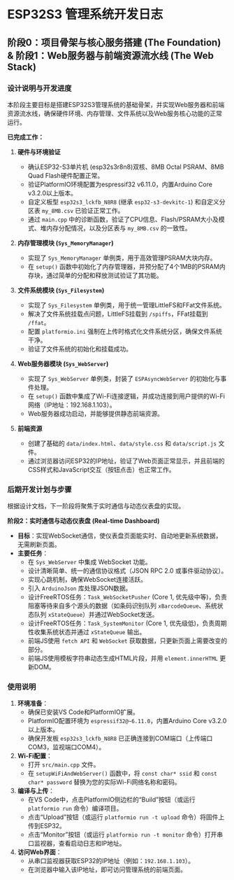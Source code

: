 # ESP32S3 管理系统开发日志

## 阶段0：项目骨架与核心服务搭建 (The Foundation) & 阶段1：Web服务器与前端资源流水线 (The Web Stack)

### 设计说明与开发进度

本阶段主要目标是搭建ESP32S3管理系统的基础骨架，并实现Web服务器和前端资源流水线，确保硬件环境、内存管理、文件系统以及Web服务核心功能的正常运行。

**已完成工作：**

1.  **硬件与环境验证**
    *   确认ESP32-S3单片机 (esp32s3r8n8)双核、8MB Octal PSRAM、8MB Quad Flash硬件配置正常。
    *   验证PlatformIO环境配置为espressif32 v6.11.0，内置Arduino Core v3.2.0以上版本。
    *   自定义板型 `esp32s3_lckfb_N8R8` (继承 `esp32-s3-devkitc-1`) 和自定义分区表 `my_8MB.csv` 已验证正常工作。
    *   通过 `main.cpp` 中的诊断函数，验证了CPU信息、Flash/PSRAM大小及模式、堆内存分配情况，以及分区表与 `my_8MB.csv` 的一致性。

2.  **内存管理模块 (`Sys_MemoryManager`)**
    *   实现了 `Sys_MemoryManager` 单例类，用于高效管理PSRAM大块内存。
    *   在 `setup()` 函数中初始化了内存管理器，并预分配了4个1MB的PSRAM内存块，通过简单的分配和释放测试验证了其功能。

3.  **文件系统模块 (`Sys_Filesystem`)**
    *   实现了 `Sys_Filesystem` 单例类，用于统一管理LittleFS和FFat文件系统。
    *   解决了文件系统挂载点问题，LittleFS挂载到 `/spiffs`，FFat挂载到 `/ffat`。
    *   配置 `platformio.ini` 强制在上传时格式化文件系统分区，确保文件系统干净。
    *   验证了文件系统的初始化和挂载成功。

4.  **Web服务器模块 (`Sys_WebServer`)**
    *   实现了 `Sys_WebServer` 单例类，封装了 `ESPAsyncWebServer` 的初始化与事件处理。
    *   在 `setup()` 函数中集成了Wi-Fi连接逻辑，并成功连接到用户提供的Wi-Fi网络（IP地址：192.168.1.103）。
    *   Web服务器成功启动，并能够提供静态前端资源。

5.  **前端资源**
    *   创建了基础的 `data/index.html`、`data/style.css` 和 `data/script.js` 文件。
    *   通过浏览器访问ESP32的IP地址，验证了Web页面正常显示，并且前端的CSS样式和JavaScript交互（按钮点击）也正常工作。

### 后期开发计划与步骤

根据设计文档，下一阶段将聚焦于实时通信与动态仪表盘的实现。

**阶段2：实时通信与动态仪表盘 (Real-time Dashboard)**
*   **目标**：实现WebSocket通信，使仪表盘页面能实时、自动地更新系统数据，无需刷新页面。
*   **主要任务**：
    *   在 `Sys_WebServer` 中集成 WebSocket 功能。
    *   设计清晰简单、统一的通信协议格式（JSON RPC 2.0 或事件驱动协议）。
    *   实现心跳机制，确保WebSocket连接活跃。
    *   引入 `ArduinoJson` 库处理JSON数据。
    *   设计FreeRTOS任务：`Task_WebSocketPusher` (Core 1, 优先级中等)，负责阻塞等待来自多个源头的数据（如条码识别队列 `xBarcodeQueue`、系统状态队列 `xStateQueue`）并通过WebSocket发送。
    *   设计FreeRTOS任务：`Task_SystemMonitor` (Core 1, 优先级低)，负责周期性收集系统状态并通过 `xStateQueue` 输出。
    *   前端JS使用 `fetch API` 和 `WebSocket` 获取数据，只更新页面上需要改变的部分。
    *   前端JS使用模板字符串动态生成HTML片段，并用 `element.innerHTML` 更新DOM。

### 使用说明

1.  **环境准备**：
    *   确保已安装VS Code和PlatformIO扩展。
    *   PlatformIO配置环境为 `espressif32@~6.11.0`，内置Arduino Core v3.2.0以上版本。
    *   确保开发板 `esp32s3_lckfb_N8R8` 已正确连接到COM端口（上传端口COM3，监视端口COM4）。
2.  **Wi-Fi配置**：
    *   打开 `src/main.cpp` 文件。
    *   在 `setupWiFiAndWebServer()` 函数中，将 `const char* ssid` 和 `const char* password` 替换为您的实际Wi-Fi网络名称和密码。
3.  **编译与上传**：
    *   在VS Code中，点击PlatformIO侧边栏的“Build”按钮（或运行 `platformio run` 命令）编译项目。
    *   点击“Upload”按钮（或运行 `platformio run -t upload` 命令）将固件上传到ESP32。
    *   点击“Monitor”按钮（或运行 `platformio run -t monitor` 命令）打开串口监视器，查看启动日志和IP地址。
4.  **访问Web界面**：
    *   从串口监视器获取ESP32的IP地址（例如：`192.168.1.103`）。
    *   在浏览器中输入该IP地址，即可访问管理系统的前端页面。